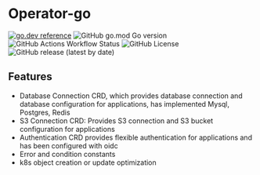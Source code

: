 # Operator-go

[![go.dev reference](https://img.shields.io/badge/go.dev-reference-007d9c?logo=go&logoColor=white)](https://pkg.go.dev/github.com/zncdatadev/operator-go)
![GitHub go.mod Go version](https://img.shields.io/github/go-mod/go-version/zncdatadev/operator-go)
![GitHub Actions Workflow Status](https://img.shields.io/github/actions/workflow/status/zncdatadev/operator-go/ci.yml)
![GitHub License](https://img.shields.io/github/license/zncdatadev/commons-operator)
![GitHub release (latest by date)](https://img.shields.io/github/v/release/zncdatadev/operator-go)


## Features

- Database Connection CRD, which provides database connection and database configuration for applications, has implemented Mysql, Postgres, Redis
- S3 Connection CRD: Provides S3 connection and S3 bucket configuration for applications
- Authentication CRD provides flexible authentication for applications and has been configured with oidc
- Error and condition constants
- k8s object creation or update optimization
